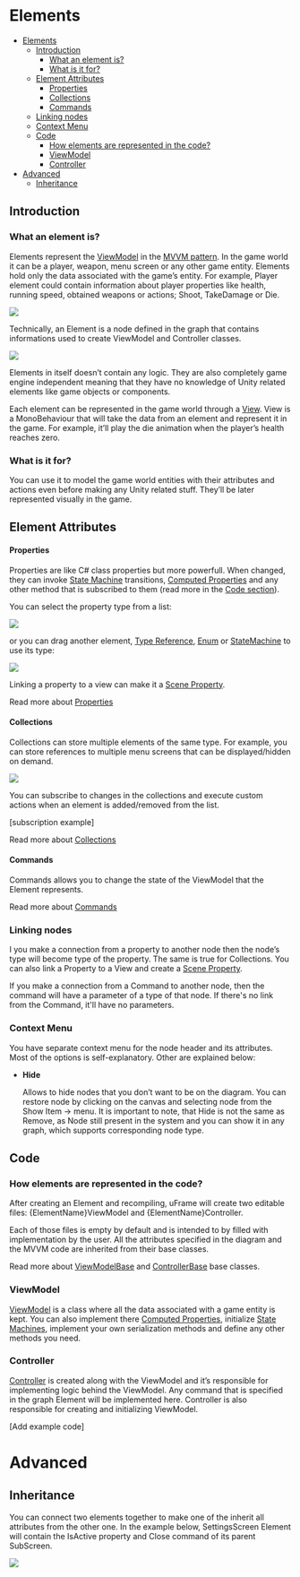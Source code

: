 # Elements

- [Elements](#elements)
	- [Introduction](#introduction)
		- [What an element is?](#what-an-element-is)
		- [What is it for?](#what-is-it-for)
	- [Element Attributes](#element-attributes)
		- [Properties](#properties)
		- [Collections](#collections)
		- [Commands](#commands)
	- [Linking nodes](#linking-nodes)
	- [Context Menu](#context-menu)
	- [Code](#code)
		- [How elements are represented in the code?](#how-elements-are-represented-in-the-code)
		- [ViewModel](#viewmodel)
		- [Controller](#controller)
- [Advanced](#advanced)
	- [Inheritance](#inheritance)

## Introduction

### What an element is?

Elements represent the [ViewModel](ViewModel) in the [MVVM pattern](MVVMPattern). In the game world it can be a player, weapon, menu screen or any other game entity. Elements hold only the data associated with the game’s entity. For example, Player element could contain information about player properties like health, running speed, obtained weapons or actions; Shoot, TakeDamage or Die.

![](https://dl.dropboxusercontent.com/u/75445779/uFrame_wiki/Screenshot_90.png)

Technically, an Element is a node defined in the graph that contains informations used to create ViewModel and Controller classes.

![](https://dl.dropboxusercontent.com/u/75445779/uFrame_wiki/node_to_code_generation.png)

Elements in itself doesn’t contain any logic. They are also completely game engine independent meaning that they have no knowledge of Unity related elements like game objects or components.

Each element can be represented in the game world through a [View](Views). View is a MonoBehaviour that will take the data from an element and represent it in the game. For example, it’ll play the die animation when the player’s health reaches zero.

### What is it for?

You can use it to model the game world entities with their attributes and actions even before making any Unity related stuff. They’ll be later represented visually in the game.

## Element Attributes

#### Properties

Properties are like C# class properties but more powerfull. When changed, they can invoke [State Machine](ReactiveStateMachines) transitions, [Computed Properties](ComputedProperties) and any other method that is subscribed to them (read more in the [Code section](#code)).

You can select the property type from a list:

![](https://dl.dropboxusercontent.com/u/75445779/uFrame_wiki/Screenshot_93.png)

or you can drag another element, [Type Reference](TypeReferences), [Enum](Enums) or [StateMachine](StateMachine) to use its type:

![](https://dl.dropboxusercontent.com/u/75445779/uFrame_wiki/Screenshot_94.png)

Linking a property to a view can make it a [Scene Property](SceneProperties).

Read more about [Properties](Properties)

#### Collections

Collections can store multiple elements of the same type. For example, you can store references to multiple menu screens that can be displayed/hidden on demand.

![](https://dl.dropboxusercontent.com/u/75445779/uFrame_wiki/Screenshot_95.png)

You can subscribe to changes in the collections and execute custom actions when an element is added/removed from the list.

[subscription example]

Read more about [Collections](Collections)

#### Commands

Commands allows you to change the state of the ViewModel that the Element represents.

Read more about [Commands](commands.md)

### Linking nodes

I you make a connection from a property to another node then the node’s type will become type of the property. The same is true for Collections. You can also link a Property to a View and create a [Scene Property](SceneProperties).

If you make a connection from a Command to another node, then the command will have a parameter of a type of that node. If there's no link from the Command, it'll have no parameters.

### Context Menu

You have separate context menu for the node header and its attributes. Most of the options is self-explanatory. Other are explained below:

* **Hide**

    Allows to hide nodes that you don’t want to be on the diagram. You can restore node by clicking on the canvas and selecting node from the Show Item -> <Graph Name> menu. It is important to note, that Hide is not the same as Remove, as Node still present in the system and you can show it in any graph, which supports corresponding node type.

## Code

### How elements are represented in the code?
After creating an Element and recompiling, uFrame will create two editable files: {ElementName}ViewModel and {ElementName}Controller.

Each of those files is empty by default and is intended to by filled with implementation by the user. All the attributes specified in the diagram and the MVVM code are inherited from their base classes.

Read more about [ViewModelBase](ViewModelBase) and [ControllerBase](ControllerBase) base classes.

### ViewModel

[ViewModel](ViewModel) is a class where all the data associated with a game entity is kept. You can also implement there [Computed Properties](ComputedProperties), initialize [State Machines](ReactiveStateMachines), implement your own serialization methods  and define any other methods you need.

### Controller

[Controller](Controller) is created along with the ViewModel and it’s responsible for implementing logic behind the ViewModel. Any command that is specified in the graph Element will be implemented here. Controller is also responsible for creating and initializing ViewModel.

[Add example code]

# Advanced

## Inheritance

You can connect two elements together to make one of the inherit all attributes from the other one. In the example below, SettingsScreen Element will contain the IsActive property and Close command of its parent SubScreen.

![](https://dl.dropboxusercontent.com/u/75445779/uFrame_wiki/Screenshot_97.png)
